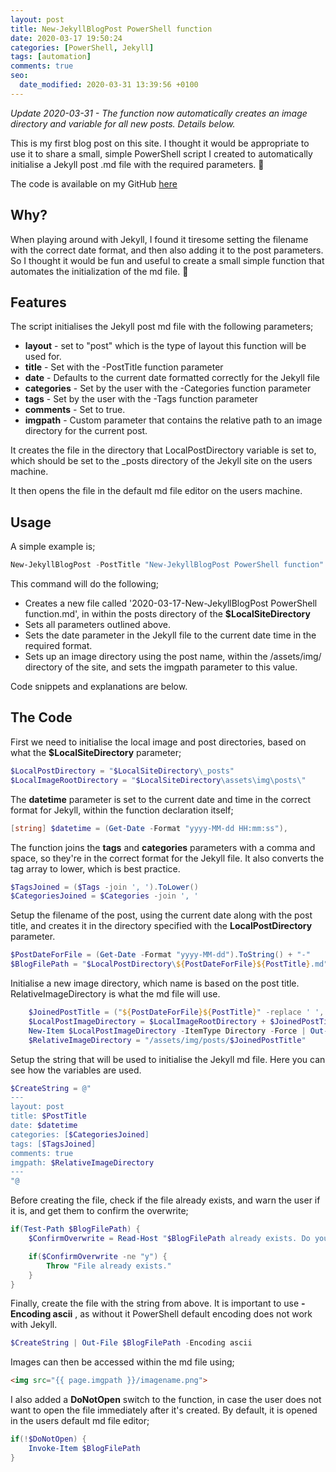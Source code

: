 ```yaml
---
layout: post
title: New-JekyllBlogPost PowerShell function
date: 2020-03-17 19:50:24
categories: [PowerShell, Jekyll]
tags: [automation]
comments: true
seo:
  date_modified: 2020-03-31 13:39:56 +0100
---
```

*Update 2020-03-31 - The function now automatically creates an image directory and variable for all new posts. Details below.*

This is my first blog post on this site. I thought it would be appropriate to use it to share a small, simple PowerShell script I created to automatically initialise a Jekyll post .md file with the required parameters. :slightly_smiling_face:

The code is available on my GitHub <a target="_blank" href='https://github.com/paddycull/New-JekyllBlogPost'>here</a> 

## Why?
When playing around with Jekyll, I found it tiresome setting the filename with the correct date format, and then also adding it to the post parameters. So I thought it would be fun and useful to create a small simple function that automates the initialization of the md file. :slightly_smiling_face:

## Features
The script initialises the Jekyll post md file with the following parameters;
* **layout** - set to "post" which is the type of layout this function will be used for.
* **title** - Set with the -PostTitle function parameter
* **date** - Defaults to the current date formatted correctly for the Jekyll file
* **categories** - Set by the user with the -Categories function parameter
* **tags** - Set by the user with the -Tags function parameter
* **comments** - Set to true.
* **imgpath** - Custom parameter that contains the relative path to an image directory for the current post.


It creates the file in the directory that LocalPostDirectory variable is set to, which should be set to the _posts directory of the Jekyll site on the users machine.

It then opens the file in the default md file editor on the users machine. 

## Usage
A simple example is;
```powershell
New-JekyllBlogPost -PostTitle "New-JekyllBlogPost PowerShell function" -Categories "PowerShell", "Jekyll" -Tags "automation"
```

This command will do the following; 
* Creates a new file called '2020-03-17-New-JekyllBlogPost PowerShell function.md', in within the posts directory of the **$LocalSiteDirectory**
* Sets all parameters outlined above.
* Sets the date parameter in the Jekyll file to the current date time in the required format. 
* Sets up an image directory using the post name, within the /assets/img/ directory of the site, and sets the imgpath parameter to this value.

Code snippets and explanations are below.

## The Code
First we need to initialise the local image and post directories, based on what the **$LocalSiteDirectory** parameter;
```powershell
$LocalPostDirectory = "$LocalSiteDirectory\_posts"
$LocalImageRootDirectory = "$LocalSiteDirectory\assets\img\posts\"
```

The **datetime** parameter is set to the current date and time in the correct format for Jekyll, within the function declaration itself;
```powershell
[string] $datetime = (Get-Date -Format "yyyy-MM-dd HH:mm:ss"),
```

The function joins the **tags** and **categories** parameters with a comma and space, so they're in the correct format for the Jekyll file. It also converts the tag array to lower, which is best practice. 
```powershell
$TagsJoined = ($Tags -join ', ').ToLower()
$CategoriesJoined = $Categories -join ', '
```

Setup the filename of the post, using the current date along with the post title, and creates it in the directory specified with the **LocalPostDirectory** parameter.

```powershell
$PostDateForFile = (Get-Date -Format "yyyy-MM-dd").ToString() + "-"
$BlogFilePath = "$LocalPostDirectory\${PostDateForFile}${PostTitle}.md"
```

Initialise a new image directory, which name is based on the post title. RelativeImageDirectory is what the md file will use.
```powershell
    $JoinedPostTitle = ("${PostDateForFile}${PostTitle}" -replace ' ', '_')
    $LocalPostImageDirectory = $LocalImageRootDirectory + $JoinedPostTitle
    New-Item $LocalPostImageDirectory -ItemType Directory -Force | Out-Null
    $RelativeImageDirectory = "/assets/img/posts/$JoinedPostTitle"
```

Setup the string that will be used to initialise the Jekyll md file. Here you can see how the variables are used.
```powershell
$CreateString = @"
---
layout: post
title: $PostTitle
date: $datetime
categories: [$CategoriesJoined]
tags: [$TagsJoined]
comments: true
imgpath: $RelativeImageDirectory
---
"@
```

Before creating the file, check if the file already exists, and warn the user if it is, and get them to confirm the overwrite;
```powershell
if(Test-Path $BlogFilePath) {
    $ConfirmOverwrite = Read-Host "$BlogFilePath already exists. Do you want to overwrite it? (y/n)"

    if($ConfirmOverwrite -ne "y") {
        Throw "File already exists."
    }
}
```
Finally, create the file with the string from above. It is important to use **-Encoding ascii** , as without it PowerShell default encoding does not work with Jekyll.
```powershell
$CreateString | Out-File $BlogFilePath -Encoding ascii
```

Images can then be accessed within the md file using;
```html
<img src="{{ page.imgpath }}/imagename.png">
```

I also added a **DoNotOpen** switch to the function, in case the user does not want to open the file immediately after it's created. By default, it is opened in the users default md file editor;
```powershell
if(!$DoNotOpen) {
    Invoke-Item $BlogFilePath
}
```
